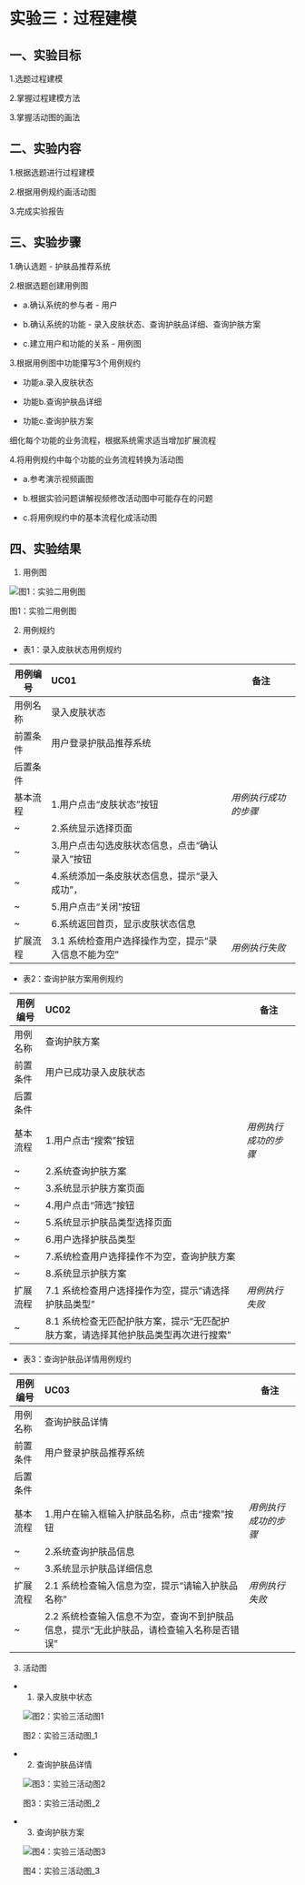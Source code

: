 # 实验三：过程建模

## 一、实验目标

1.选题过程建模

2.掌握过程建模方法

3.掌握活动图的画法

## 二、实验内容

1.根据选题进行过程建模

2.根据用例规约画活动图

3.完成实验报告

## 三、实验步骤

1.确认选题 - 护肤品推荐系统

2.根据选题创建用例图

  * a.确认系统的参与者 - 用户
  
  * b.确认系统的功能 - 录入皮肤状态、查询护肤品详细、查询护肤方案

  * c.建立用户和功能的关系 - 用例图

3.根据用例图中功能攥写3个用例规约

  * 功能a.录入皮肤状态
  
  * 功能b.查询护肤品详细
  
  * 功能c.查询护肤方案

  细化每个功能的业务流程，根据系统需求适当增加扩展流程

4.将用例规约中每个功能的业务流程转换为活动图

  * a.参考演示视频画图
  
  * b.根据实验问题讲解视频修改活动图中可能存在的问题
  
  * c.将用例规约中的基本流程化成活动图

## 四、实验结果

1. 用例图

![图1：实验二用例图](./No2_UseCaseDiagram.jpg)

图1：实验二用例图

2. 用例规约

* 表1：录入皮肤状态用例规约  

用例编号  | UC01 | 备注  
-|:-|-  
用例名称  | 录入皮肤状态  |   
前置条件  | 用户登录护肤品推荐系统 |
后置条件  |      |  
基本流程  | 1.用户点击“皮肤状态”按钮|*用例执行成功的步骤*    
~| 2.系统显示选择页面 |
~| 3.用户点击勾选皮肤状态信息，点击“确认录入”按钮 |   
~| 4.系统添加一条皮肤状态信息，提示“录入成功”， |   
~| 5.用户点击“关闭”按钮 |
~| 6.系统返回首页，显示皮肤状态信息 |
扩展流程  | 3.1 系统检查用户选择操作为空，提示“录入信息不能为空”  |*用例执行失败*    


* 表2：查询护肤方案用例规约  

用例编号  | UC02 | 备注  
-|:-|-  
用例名称  | 查询护肤方案  |   
前置条件  | 用户已成功录入皮肤状态 |
后置条件  |      |
基本流程  | 1.用户点击“搜索”按钮  |*用例执行成功的步骤*    
~| 2.系统查询护肤方案 |   
~| 3.系统显示护肤方案页面 |   
~| 4.用户点击“筛选”按钮 |   
~| 5.系统显示护肤品类型选择页面 | 
~| 6.用户选择护肤品类型 |
~| 7.系统检查用户选择操作不为空，查询护肤方案 |
~| 8.系统显示护肤方案 |
扩展流程  | 7.1 系统检查用户选择操作为空，提示“请选择护肤品类型”   |*用例执行失败*  
~| 8.1 系统检查无匹配护肤方案，提示“无匹配护肤方案，请选择其他护肤品类型再次进行搜索”   |


* 表3：查询护肤品详情用例规约  

用例编号  | UC03 | 备注  
-|:-|-  
用例名称  | 查询护肤品详情 |   
前置条件  | 用户登录护肤品推荐系统 | 
后置条件  |      | 
基本流程  | 1.用户在输入框输入护肤品名称，点击“搜索”按钮 |*用例执行成功的步骤*    
~| 2.系统查询护肤品信息 |   
~| 3.系统显示护肤品详细信息 | 
扩展流程  | 2.1 系统检查输入信息为空，提示“请输入护肤品名称”  |*用例执行失败*
~| 2.2 系统检查输入信息不为空，查询不到护肤品信息，提示“无此护肤品，请检查输入名称是否错误”  |

3. 活动图

* 1) 录入皮肤中状态

  ![图2：实验三活动图1](./No3_录入皮肤状态活动图.jpg)
  
  图2：实验三活动图_1
  
* 2) 查询护肤品详情

  ![图3：实验三活动图2](./No3_查询护肤品详情活动图.jpg)
  
  图3：实验三活动图_2
  
* 3) 查询护肤方案

  ![图4：实验三活动图3](./No3_查询护肤方案活动图.jpg)
  
  图4：实验三活动图_3
